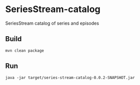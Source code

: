 # SeriesStream-catalog
SeriesStream catalog of series and episodes
## Build
```
mvn clean package
```
## Run
```
java -jar target/series-stream-catalog-0.0.2-SNAPSHOT.jar
```